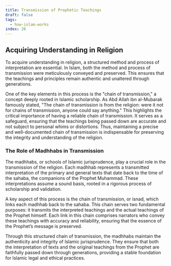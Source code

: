 ```yaml
---
title: Transmission of Prophetic Teachings
draft: false
tags:
  - how-islam-works
index: 26
---
```

## Acquiring Understanding in Religion

To acquire understanding in religion, a structured method and process of interpretation are essential. In Islam, both the method and process of transmission were meticulously conveyed and preserved. This ensures that the teachings and principles remain authentic and unaltered through generations.

One of the key elements in this process is the "chain of transmission," a concept deeply rooted in Islamic scholarship. As Abd Allah ibn al-Mubarak famously stated, "The chain of transmission is from the religion: were it not for chains of transmission, anyone could say anything." This highlights the critical importance of having a reliable chain of transmission. It serves as a safeguard, ensuring that the teachings being passed down are accurate and not subject to personal whims or distortions. Thus, maintaining a precise and well-documented chain of transmission is indispensable for preserving the integrity and understanding of the religion.

### The Role of Madhhabs in Transmission

The madhhabs, or schools of Islamic jurisprudence, play a crucial role in the transmission of the religion. Each madhhab represents a transmitted interpretation of the primary and general texts that date back to the time of the sahaba, the companions of the Prophet Muhammad. These interpretations assume a sound basis, rooted in a rigorous process of scholarship and validation.

A key aspect of this process is the chain of transmission, or isnad, which links each madhhab back to the sahaba. This chain serves two fundamental purposes: it transmits the interpreted teachings and the actual teachings of the Prophet himself. Each link in this chain comprises narrators who convey these teachings with accuracy and reliability, ensuring that the essence of the Prophet’s message is preserved. 

Through this structured chain of transmission, the madhhabs maintain the authenticity and integrity of Islamic jurisprudence. They ensure that both the interpretation of texts and the original teachings from the Prophet are faithfully passed down through generations, providing a stable foundation for Islamic legal and ethical practices.

